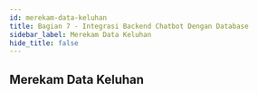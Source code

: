 ```yaml
---
id: merekam-data-keluhan
title: Bagian 7 - Integrasi Backend Chatbot Dengan Database
sidebar_label: Merekam Data Keluhan
hide_title: false
---
```

## Merekam Data Keluhan
